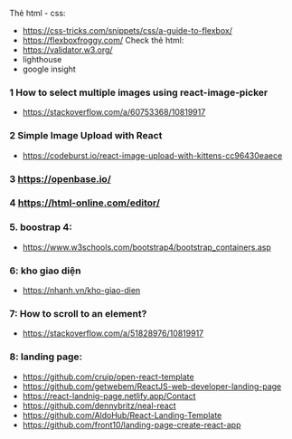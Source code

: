 Thẻ html - css:
- https://css-tricks.com/snippets/css/a-guide-to-flexbox/
- https://flexboxfroggy.com/
Check thẻ html: 
- https://validator.w3.org/
- lighthouse
- google insight

### 1 How to select multiple images using react-image-picker
- https://stackoverflow.com/a/60753368/10819917
### 2 Simple Image Upload with React
- https://codeburst.io/react-image-upload-with-kittens-cc96430eaece
### 3 https://openbase.io/
### 4 https://html-online.com/editor/
### 5. boostrap 4:
- https://www.w3schools.com/bootstrap4/bootstrap_containers.asp

### 6: kho giao diện 
- https://nhanh.vn/kho-giao-dien

### 7: How to scroll to an element?
- https://stackoverflow.com/a/51828976/10819917

### 8: landing page:
- https://github.com/cruip/open-react-template
- https://github.com/getwebem/ReactJS-web-developer-landing-page
- https://react-landnig-page.netlify.app/Contact
- https://github.com/dennybritz/neal-react
- https://github.com/AldoHub/React-Landing-Template
- https://github.com/front10/landing-page-create-react-app
